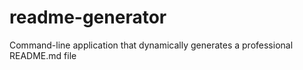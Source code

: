 # readme-generator
Command-line application that dynamically generates a professional README.md file
